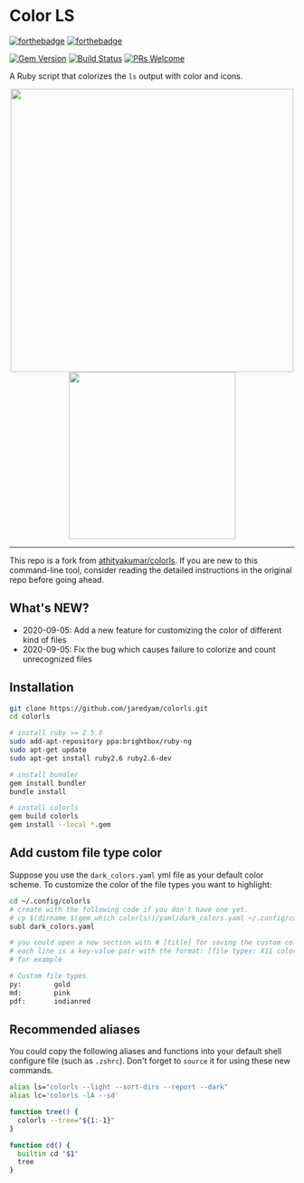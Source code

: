 # Color LS

[![forthebadge](http://forthebadge.com/images/badges/made-with-ruby.svg)](http://forthebadge.com)
[![forthebadge](http://forthebadge.com/images/badges/built-with-love.svg)](http://forthebadge.com)

[![Gem Version](https://badge.fury.io/rb/colorls.svg)](https://badge.fury.io/rb/colorls)
[![Build Status](https://travis-ci.org/athityakumar/colorls.svg?branch=master)](https://travis-ci.org/athityakumar/colorls)
[![PRs Welcome](https://img.shields.io/badge/PRs-welcome-brightgreen.svg?style=shields)](http://makeapullrequest.com)

A Ruby script that colorizes the `ls` output with color and icons.

<p float="left" align="center">
    <img src="https://user-images.githubusercontent.com/50312506/92303657-aed61a80-efa9-11ea-882e-67fe6fd6c700.png" width="500" />
    <img src="https://user-images.githubusercontent.com/50312506/92303748-7125c180-efaa-11ea-8c3d-6186a307c2d1.png" width="295" />
</p>

---

 This repo is a fork from [athityakumar/colorls](https://github.com/athityakumar/colorls). If you are new to this command-line tool, consider reading the detailed instructions in the original repo before going ahead.

## What's NEW?

- 2020-09-05: Add a new feature for customizing the color of different kind of files
- 2020-09-05: Fix the bug which causes failure to colorize and count unrecognized files

## Installation

```bash
git clone https://github.com/jaredyam/colorls.git
cd colorls

# install ruby >= 2.5.0
sudo add-apt-repository ppa:brightbox/ruby-ng
sudo apt-get update
sudo apt-get install ruby2.6 ruby2.6-dev

# install bundler
gem install bundler
bundle install

# install colorls
gem build colorls
gem install --local *.gem
```

## Add custom file type color

Suppose you use the `dark_colors.yaml` yml file as your default color scheme. To customize the color of the file types you want to highlight:

```bash
cd ~/.config/colorls
# create with the following code if you don't have one yet.
# cp $(dirname $(gem which colorls))/yaml/dark_colors.yaml ~/.config/colorls/dark_colors.yaml`
subl dark_colors.yaml

# you could open a new section with # [title] for saving the custom color assignment.
# each line is a key-value pair with the format: [file types: X11 color code]
# for example

# Custom file types
py:        gold
md:        pink
pdf:       indianred

```
## Recommended aliases

You could copy the following aliases and functions into your default shell configure file (such as `.zshrc`). Don't forget to `source` it for using these new commands.

```bash
alias ls="colorls --light --sort-dirs --report --dark"
alias lc='colorls -lA --sd'

function tree() {
  colorls --tree="${1:-1}"
}

function cd() {
  builtin cd "$1"
  tree
}
```


